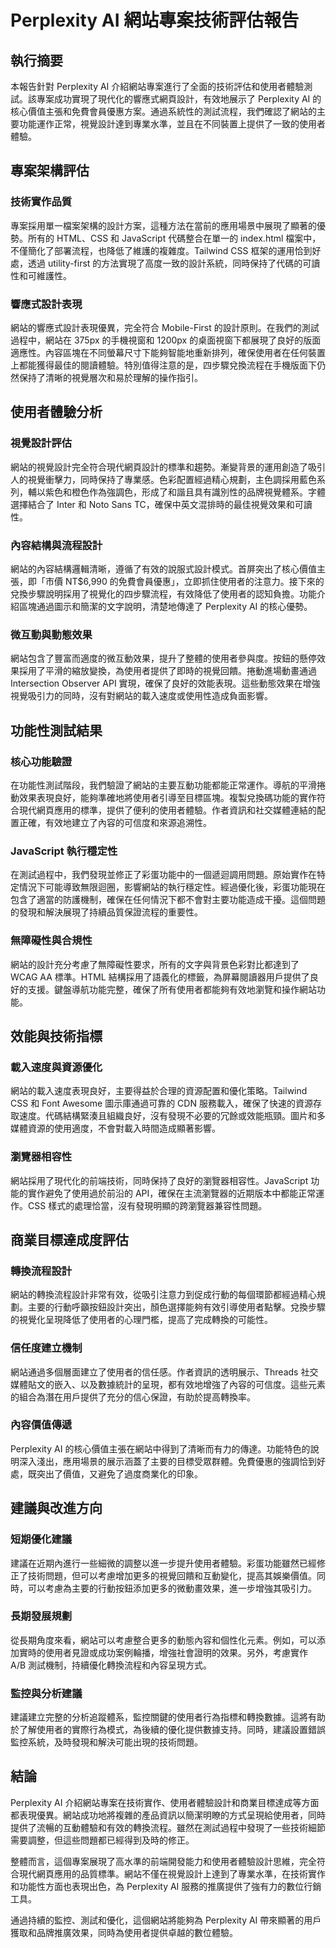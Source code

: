 # Perplexity AI 網站專案技術評估報告

## 執行摘要

本報告針對 Perplexity AI 介紹網站專案進行了全面的技術評估和使用者體驗測試。該專案成功實現了現代化的響應式網頁設計，有效地展示了 Perplexity AI 的核心價值主張和免費會員優惠方案。通過系統性的測試流程，我們確認了網站的主要功能運作正常，視覺設計達到專業水準，並且在不同裝置上提供了一致的使用者體驗。

## 專案架構評估

### 技術實作品質

專案採用單一檔案架構的設計方案，這種方法在當前的應用場景中展現了顯著的優勢。所有的 HTML、CSS 和 JavaScript 代碼整合在單一的 index.html 檔案中，不僅簡化了部署流程，也降低了維護的複雜度。Tailwind CSS 框架的運用恰到好處，透過 utility-first 的方法實現了高度一致的設計系統，同時保持了代碼的可讀性和可維護性。

### 響應式設計表現

網站的響應式設計表現優異，完全符合 Mobile-First 的設計原則。在我們的測試過程中，網站在 375px 的手機視窗和 1200px 的桌面視窗下都展現了良好的版面適應性。內容區塊在不同螢幕尺寸下能夠智能地重新排列，確保使用者在任何裝置上都能獲得最佳的閱讀體驗。特別值得注意的是，四步驟兌換流程在手機版面下仍然保持了清晰的視覺層次和易於理解的操作指引。

## 使用者體驗分析

### 視覺設計評估

網站的視覺設計完全符合現代網頁設計的標準和趨勢。漸變背景的運用創造了吸引人的視覺衝擊力，同時保持了專業感。色彩配置經過精心規劃，主色調採用藍色系列，輔以紫色和橙色作為強調色，形成了和諧且具有識別性的品牌視覺體系。字體選擇結合了 Inter 和 Noto Sans TC，確保中英文混排時的最佳視覺效果和可讀性。

### 內容結構與流程設計

網站的內容結構邏輯清晰，遵循了有效的說服式設計模式。首屏突出了核心價值主張，即「市價 NT$6,990 的免費會員優惠」，立即抓住使用者的注意力。接下來的兌換步驟說明採用了視覺化的四步驟流程，有效降低了使用者的認知負擔。功能介紹區塊通過圖示和簡潔的文字說明，清楚地傳達了 Perplexity AI 的核心優勢。

### 微互動與動態效果

網站包含了豐富而適度的微互動效果，提升了整體的使用者參與度。按鈕的懸停效果採用了平滑的縮放變換，為使用者提供了即時的視覺回饋。捲動進場動畫通過 Intersection Observer API 實現，確保了良好的效能表現。這些動態效果在增強視覺吸引力的同時，沒有對網站的載入速度或使用性造成負面影響。

## 功能性測試結果

### 核心功能驗證

在功能性測試階段，我們驗證了網站的主要互動功能都能正常運作。導航的平滑捲動效果表現良好，能夠準確地將使用者引導至目標區塊。複製兌換碼功能的實作符合現代網頁應用的標準，提供了便利的使用者體驗。作者資訊和社交媒體連結的配置正確，有效地建立了內容的可信度和來源追溯性。

### JavaScript 執行穩定性

在測試過程中，我們發現並修正了彩蛋功能中的一個遞迴調用問題。原始實作在特定情況下可能導致無限迴圈，影響網站的執行穩定性。經過優化後，彩蛋功能現在包含了適當的防護機制，確保在任何情況下都不會對主要功能造成干擾。這個問題的發現和解決展現了持續品質保證流程的重要性。

### 無障礙性與合規性

網站的設計充分考慮了無障礙性要求，所有的文字與背景色彩對比都達到了 WCAG AA 標準。HTML 結構採用了語義化的標籤，為屏幕閱讀器用戶提供了良好的支援。鍵盤導航功能完整，確保了所有使用者都能夠有效地瀏覽和操作網站功能。

## 效能與技術指標

### 載入速度與資源優化

網站的載入速度表現良好，主要得益於合理的資源配置和優化策略。Tailwind CSS 和 Font Awesome 圖示庫通過可靠的 CDN 服務載入，確保了快速的資源存取速度。代碼結構緊湊且組織良好，沒有發現不必要的冗餘或效能瓶頸。圖片和多媒體資源的使用適度，不會對載入時間造成顯著影響。

### 瀏覽器相容性

網站採用了現代化的前端技術，同時保持了良好的瀏覽器相容性。JavaScript 功能的實作避免了使用過於前沿的 API，確保在主流瀏覽器的近期版本中都能正常運作。CSS 樣式的處理恰當，沒有發現明顯的跨瀏覽器兼容性問題。

## 商業目標達成度評估

### 轉換流程設計

網站的轉換流程設計非常有效，從吸引注意力到促成行動的每個環節都經過精心規劃。主要的行動呼籲按鈕設計突出，顏色選擇能夠有效引導使用者點擊。兌換步驟的視覺化呈現降低了使用者的心理門檻，提高了完成轉換的可能性。

### 信任度建立機制

網站通過多個層面建立了使用者的信任感。作者資訊的透明展示、Threads 社交媒體貼文的嵌入、以及數據統計的呈現，都有效地增強了內容的可信度。這些元素的組合為潛在用戶提供了充分的信心保證，有助於提高轉換率。

### 內容價值傳遞

Perplexity AI 的核心價值主張在網站中得到了清晰而有力的傳達。功能特色的說明深入淺出，應用場景的展示涵蓋了主要的目標受眾群體。免費優惠的強調恰到好處，既突出了價值，又避免了過度商業化的印象。

## 建議與改進方向

### 短期優化建議

建議在近期內進行一些細微的調整以進一步提升使用者體驗。彩蛋功能雖然已經修正了技術問題，但可以考慮增加更多的視覺回饋和互動變化，提高其娛樂價值。同時，可以考慮為主要的行動按鈕添加更多的微動畫效果，進一步增強其吸引力。

### 長期發展規劃

從長期角度來看，網站可以考慮整合更多的動態內容和個性化元素。例如，可以添加實時的使用者見證或成功案例輪播，增強社會證明的效果。另外，考慮實作 A/B 測試機制，持續優化轉換流程和內容呈現方式。

### 監控與分析建議

建議建立完整的分析追蹤體系，監控關鍵的使用者行為指標和轉換數據。這將有助於了解使用者的實際行為模式，為後續的優化提供數據支持。同時，建議設置錯誤監控系統，及時發現和解決可能出現的技術問題。

## 結論

Perplexity AI 介紹網站專案在技術實作、使用者體驗設計和商業目標達成等方面都表現優異。網站成功地將複雜的產品資訊以簡潔明瞭的方式呈現給使用者，同時提供了流暢的互動體驗和有效的轉換流程。雖然在測試過程中發現了一些技術細節需要調整，但這些問題都已經得到及時的修正。

整體而言，這個專案展現了高水準的前端開發能力和使用者體驗設計思維，完全符合現代網頁應用的品質標準。網站不僅在視覺設計上達到了專業水準，在技術實作和功能性方面也表現出色，為 Perplexity AI 服務的推廣提供了強有力的數位行銷工具。

通過持續的監控、測試和優化，這個網站將能夠為 Perplexity AI 帶來顯著的用戶獲取和品牌推廣效果，同時為使用者提供卓越的數位體驗。